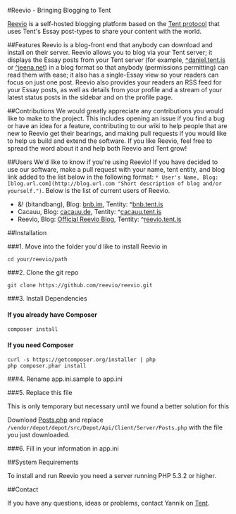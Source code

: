 #Reevio - Bringing Blogging to Tent

[Reevio](https://reevio.tent.is "Reevio on Tent") is a self-hosted blogging platform based on the [Tent protocol](http://tent.io "Tent - The decentralized social web") that uses Tent's Essay post-types to share your content with the world.

##Features
Reevio is a blog-front end that anybody can download and install on their server. Reevio allows you to blog via your Tent server; it displays the Essay posts from your Tent server (for example, [^daniel.tent.is](https://daniel.tent.is "Daniel Siders, Tent co-founder") or [^jeena.net](https://jeena.net "Jeena, one of the first Tent self-hosters")) in a blog format so that anybody (permissions permitting) can read them with ease; it also has a single-Essay view so your readers can focus on just one post. Reevio also provides your readers an RSS feed for your Essay posts, as well as details from your profile and a stream of your latest status posts in the sidebar and on the profile page.

##Contributions
We would greatly appreciate any contributions you would like to make to the project. This includes opening an issue if you find a bug or have an idea for a feature, contributing to our wiki to help people that are new to Reevio get their bearings, and making pull requests if you would like to help us build and extend the software. If you like Reevio, feel free to spread the word about it and help both Reevio and Tent grow!

##Users
We'd like to know if you're using Reevio! If you have decided to use our software, make a pull request with your name, tent entity, and blog link added to the list below in the following format: ```* User's Name, Blog: [blog.url.com](http://blog.url.com "Short description of blog and/or yourself.")```. Below is the list of current users of Reevio.

* &! (bitandbang), Blog: [bnb.im](http://bnb.im "Web-driven college student who loves Tent."), Tentity: ^[bnb.tent.is](https://bnb.tent.is "Tent Entity.")
* Cacauu, Blog: [cacauu.de](http://cacauu.de "German technonlogy-lover who blogs about technology, coding, photography and some other things"), Tentity: ^[cacauu.tent.is](https://cacauu.tent.is "Tent Entity.")
* Reevio, Blog: [Official Reevio Blog](http://cacauu.de/reevio), Tentity: ^[reevio.tent.is](https://reevio.tent.is)

##Installation

###1. Move into the folder you'd like to install Reevio in 

	cd your/reevio/path

###2. Clone the git repo

	git clone https://github.com/reevio/reevio.git

###3. Install Dependencies

#### If you already have Composer

	composer install
			
#### If you need Composer

	curl -s https://getcomposer.org/installer | php
	php composer.phar install
			
###4. Rename app.ini.sample to app.ini

###5. Replace this file

This is only temporary but necessary until we found a better solution for this

Download [Posts.php](http://cl.ly/code/200U1a2Y352b) and replace ```/vendor/depot/depot/src/Depot/Api/Client/Server/Posts.php``` with the file you just downloaded.

###6. Fill in your information in app.ini

##System Requirements

To install and run Reevio you need a server running PHP 5.3.2 or higher. 

##Contact

If you have any questions, ideas or problems, contact Yannik on [Tent](https://cacauu.tent.is).
